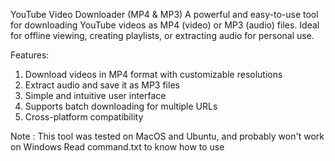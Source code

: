 YouTube Video Downloader (MP4 & MP3)
A powerful and easy-to-use tool for downloading YouTube videos as MP4 (video) or MP3 (audio) files. Ideal for offline viewing, creating playlists, or extracting audio for personal use.

Features:

1. Download videos in MP4 format with customizable resolutions
2. Extract audio and save it as MP3 files
3. Simple and intuitive user interface
4. Supports batch downloading for multiple URLs
5. Cross-platform compatibility

Note : This tool was tested on MacOS and Ubuntu, and probably won't work on Windows
Read command.txt to know how to use
